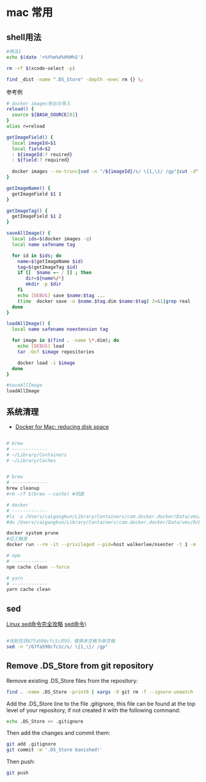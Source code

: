 # mac 常用

## shell用法

```sh
#用法1
echo $(date '+%Y%m%d%H%M%S') 

rm -rf $(xcode-select -p)

find _dist -name ".DS_Store" -depth -exec rm {} \;

```

参考例

```sh
# docker images导出与导入
reload() {
  source ${BASH_SOURCE[0]}
}
alias r=reload

getImageField() {
  local imageId=$1
  local field=$2
  : ${imageId:? reuired}
  : ${field:? required}
  
  docker images --no-trunc|sed -n "/${imageId}/s/ \{1,\}/ /gp"|cut -d" " -f $field
}

getImageName() {
  getImageField $1 1
}

getImageTag() {
  getImageField $1 2
}

saveAllImage() {
  local ids=$(docker images -q)
  local name safename tag

  for id in $ids; do
    name=$(getImageName $id)
    tag=$(getImageTag $id)
    if [[  $name =~ / ]] ; then
       dir=${name%/*}
       mkdir -p $dir
    fi
    echo [DEBUG] save $name:$tag ...
    (time  docker save -o $name.$tag.dim $name:$tag) 2>&1|grep real
  done
}

loadAllImage() {
  local name safename noextension tag

  for image in $(find . -name \*.dim); do
    echo [DEBUG] load
    tar -Oxf $image repositories

    docker load -i $image
  done
}

#saveAllImage
loadAllImage


```

## 系统清理

* [Docker for Mac: reducing disk space](https://djs55.github.io/jekyll/update/2017/11/27/docker-for-mac-disk-space.html)

```sh

# brew
# -------------
# ~/Library/Containers
# ~/Library/Caches


# brew
# -------------
brew cleanup
#rm -rf $(brew --cache) #彻底

# docker
# -------------
#ls -s /Users/caigangkun/Library/Containers/com.docker.docker/Data/vms/0/Docker.raw
#du /Users/caigangkun/Library/Containers/com.docker.docker/Data/vms/0/Docker.raw

docker system prune
#后工触发
docker run --rm -it --privileged --pid=host walkerlee/nsenter -t 1 -m -u -i -n fstrim /var/lib/docker

# npm
# -------------
npm cache clean --force

# yarn
# -------------
yarn cache clean

```

## sed

[Linux sed命令完全攻略](http://c.biancheng.net/view/4028.html)
[sed命令](https://man.linuxde.net/sed)\

```sh

#找到包含67fa590cfc1c的行，替换多空格为单空格
sed -n "/67fa590cfc1c/s/ \{1,\}/ /gp"

```

## Remove .DS_Store from git repository

Remove existing .DS_Store files from the repository:

```sh
find . -name .DS_Store -print0 | xargs -0 git rm -f --ignore-unmatch
```

Add the .DS_Store line to the file .gitignore, this file can be found at the top level of your repository, if not created it with the following command:

```sh
echo .DS_Store >> .gitignore
```

Then add the changes and commit them:

```sh
git add .gitignore
git commit -m '.DS_Store banished!' 
```

Then push:

```sh
git push 
```
